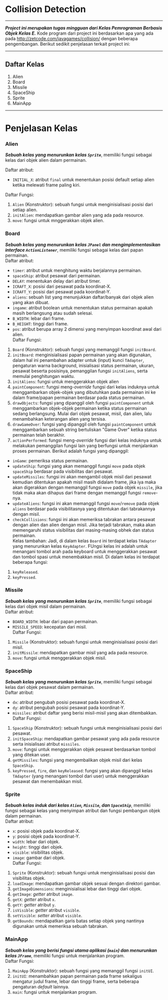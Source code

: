 # Collision Detection
****
***Project ini merupakan tugas mingguan dari Kelas Pemrograman Berbasis Objek Kelas E.*** Kode program dari project ini berdasarkan apa yang ada pada <http://zetcode.com/javagames/collision/> dengan beberapa pengembangan. Berikut sedikit penjelasan terkait project ini:
****
## Daftar Kelas
1. Alien
2. Board
3. Missile
4. SpaceShip
5. Sprite
6. MainApp
****
# Penjelasan Kelas

### Alien
***Sebuah kelas yang menurunkan kelas `Sprite`***, memiliki fungsi sebagai kelas dari objek alien dalam permainan.  
  
Daftar atribut:
- `INITIAL_X`: atribut `final` untuk menentukan posisi default setiap alien ketika melewati frame paling kiri.  
  
Daftar Fungsi:
1. `Alien` (Konstruktor): sebuah fungsi untuk menginisialisasi posisi dari setiap alien.
2. `initAlien`: mendapatkan gambar alien yang ada pada resource.
3. `move`: fungsi untuk mnggerakkan objek alien.

### Board
***Sebuah kelas yang menurunkan kelas `JPanel` dan mengimplementasikan interface `ActionListener`***, memiliki fungsi sebagai kelas dari papan permainan.  
Daftar atribut:  
- `timer`: atribut untuk menghitung waktu berjalannya permainan.
- `spaceShip`: atribut pesawat dari permainan.
- `DELAY`: menentukan delay dari atribut timer.
- `ICRAFT_X`: posisi dari pesawat pada koordinat-X.
- `ICRAFT_Y`: posisi dari pesawat pada koordinat-Y.
- `aliens`: sebuah list yang menunjukkan daftar/banyak dari objek alien yang akan dibuat.
- `ingame`: atribut boolean untuk menentukan status permainan apakah masih berlangsung atau sudah selesai.
- `B_WIDTH`: lebar dari frame.
- `B_HEIGHT`: tinggi dari frame.
- `pos`: atribut berupa array 2 dimensi yang menyimpan koordinat awal dari alien.  
Daftar Fungsi:  
1. `Board` (Konstruktor): sebuah fungsi yang memanggil fungsi `initBoard`.
2. `initBoard`: menginisialisasi papan permainan yang akan digunakan, dalam hal ini penambahan adapter untuk (input) kunci `TAdapter`, pengaturan warna background, inisialisasi status permainan, ukuran, pesawat beserta posisinya, pemanggilan fungsi `initAliens`, serta memulai penghitungan waktu.
3. `initAliens`: fungsi untuk menggerakkan objek alien
4. `paintComponent`: fungsi meng-*override* fungsi dari kelas induknya untuk menggambarkan objek-objek yang dibutuhkan pada permainan ini ke dalam frame/papan permainan berdasar pada status permainan.
5. `drawObjects`: fungsi yang dipanggil oleh fungsi `paintComponent` untuk menggambarkan objek-objek permainan ketika status permainan sedang berlangsung. Mulai dari objek pesawat, misil, dan alien, lalu menambahkan keterangan alien yang tersisa.
6. `drawGameOver`: fungsi yang dipanggil oleh fungsi `paintComponent` untuk menggambarkan sebuah string bertuliskan "Game Over" ketika status permainan telah berakhir.
7. `actionPerformed`: fungsi meng-*override* fungsi dari kelas induknya untuk melakukan pemanggilan fungsi lain yang berfungsi untuk menjalankan proses permainan. Berikut adalah fungsi yang dipanggil:
  - `inGame`: pemeriksa status permainan.
  - `updateShip`: fungsi yang akan memanggil fungsi `move` pada objek `spaceShip` berdasar pada visibilitas dari pesawat.
  - `updateMissiles`: fungsi ini akan mengambil objek misil dari pesawat kemudian ditentukan apakah misil masih didalam frame, jika iya maka akan digerakkan dengan memanggil fungsi `move` pada objek `missile`, jika tidak maka akan dihapus dari frame dengan memanggil fungsi `remove`-nya.
  - `updateAliens`: fungsi ini akan memanggil fungsi `move`/`remove` pada objek `aliens` berdasar pada visibilitasnya yang ditentukan dari tabrakannya dengan misil.
  - `checkCollisions`: fungsi ini akan memeriksa tabrakan antara pesawat dengan alien dan alien dengan misil. Jika terjadi tabrakan, maka akan memengaruhi status visibilitas dari masing-masing obhek dan status permainan.  
Kelas tambahan: Jadi, di dalam kelas `Board` ini terdapat kelas `TAdapter` yang menurunkan kelas `KeyAdapter`. FUngsi kelas ini adalah untuk menangani tombol arah pada keyboard untuk menggerakkan pesawat dan tombol spasi untuk menembakkan misil. Di dalam kelas ini terdapat beberapa fungsi:
1. `keyReleased`.
2. `keyPressed`.

### Missile
***Sebuah kelas yang menurunkan kelas `Sprite`***, memiliki fungsi sebagai kelas dari objek misil dalam permainan.  
Daftar atribut:  
- `BOARD_WIDTH`: lebar dari papan permainan.
- `MISSILE_SPEED`: kecepatan dari misil.  
Daftar Fungsi:  
1. `Missile` (Konstruktor): sebuah fungsi untuk menginisialisasi posisi dari misil.
2. `initMissile`: mendapatkan gambar misil yang ada pada resource.
3. `move`: fungsi untuk menggerakkan objek misil.

### SpaceShip
***Sebuah kelas yang menurunkan kelas `Sprite`***, memiliki fungsi sebagai kelas dari objek pesawat dalam permainan.  
Daftar atribut:  
- `dx`: atribut pengubah posisi pesawat pada koordinat-X.
- `dy`: atribut pengubah posisi pesawat pada koordinat-Y.
- `missiles`: atribut daftar yang berisi misil-misil yang akan ditembakkan.  
Daftar Fungsi:  
1. `SpaceShip` (Konstruktor): sebuah fungsi untuk menginisialisasi posisi dari pesawat.
2. `initSpaceShip`: mendapatkan gambar pesawat yang ada pada resource serta inisialisasi atribut `missiles`.
3. `move`: fungsi untuk menggerakkan objek pesawat berdasarkan tombol yang ditekan user.
4. `getMissiles`: fungsi yang mengembalikan objek misil dari kelas `SpaceShip`.
5. `keyPressed`, `fire`, dan `keyReleased`: fungsi yang akan dipanggil kelas `TAdapter` (yang menangani tombol dari user) untuk menggerakkan pesawat dan menembakkan misil.

### Sprite
***Sebuah kelas induk dari kelas `Alien`, `Missile`, dan `SpaceShip`***, memiliki fungsi sebagai kelas yang menyimpan atribut dan fungsi pembangun objek dalam permainan.  
Daftar atribut:  
- `x`: posisi objek pada koordinat-X.
- `y`: posisi objek pada koordinat-Y.
- `width`: lebar dari objek.
- `height`: tinggi dari objek.
- `visible`: visibilitas objek.
- `image`: gambar dari objek.  
Daftar Fungsi:  
1. `Sprite` (Konstruktor): sebuah fungsi untuk menginisialisasi posisi dan visibilitas objek.
2. `loadImage`: mendapatkan gambar objek sesuai dengan direktori gambar.
3. `getImageDimensions`: menginisialisai lebar dan tinggi dari objek.
4. `getImage`: *getter* atribut `image`.
5. `getX`: *getter* atribut `x`.
6. `getY`: *getter* atribut `y`.
7. `isVisible`: *getter* atribut `visible`.
8. `setVisible`: *setter* atribut `visible`.
9. `getBounds`: mendapatkan garis batas setiap objek yang nantinya digunakan untuk memeriksa sebuah tabrakan.

### MainApp
***Sebuah kelas yang berisi fungsi utama aplikasi (`main`) dan menurunkan kelas `JFrame`***, memiliki fungsi untuk menjalankan program.  
Daftar Fungsi:  
1. `MainApp` (Konstruktor): sebuah fungsi yang memanggil fungsi `initUI`.
2. `initUI`: menambahkan papan permainan pada frame sekaligus mengatur judul frame, lebar dan tinggi frame, serta beberapa pengaturan *default* lainnya.
3. `main`: fungsi untuk menjalankan program.